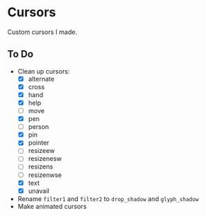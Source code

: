 # Cursors

Custom cursors I made.


## To Do

- Clean up cursors:
  - [x] alternate
  - [x] cross
  - [x] hand
  - [x] help
  - [ ] move
  - [x] pen
  - [ ] person
  - [x] pin
  - [x] pointer
  - [ ] resizeew
  - [ ] resizenesw
  - [ ] resizens
  - [ ] resizenwse
  - [x] text
  - [x] unavail

- Rename `filter1` and `filter2` to `drop_shadow` and `glyph_shadow`
- Make animated cursors
